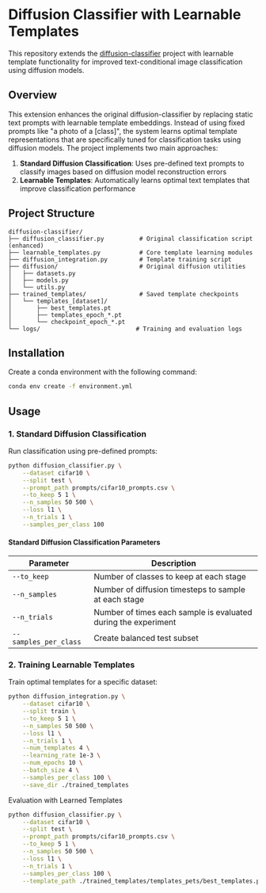 # Diffusion Classifier with Learnable Templates

This repository extends the [diffusion-classifier](https://github.com/diffusion-classifier/diffusion-classifier) project with learnable template functionality for improved text-conditional image classification using diffusion models.

## Overview
This extension enhances the original diffusion-classifier by replacing static text prompts with learnable template embeddings. Instead of using fixed prompts like "a photo of a [class]", the system learns optimal template representations that are specifically tuned for classification tasks using diffusion models.
The project implements two main approaches:
1. **Standard Diffusion Classification**: Uses pre-defined text prompts to classify images based on diffusion model reconstruction errors
2. **Learnable Templates**: Automatically learns optimal text templates that improve classification performance


## Project Structure

```
diffusion-classifier/
├── diffusion_classifier.py          # Original classification script (enhanced)
├── learnable_templates.py           # Core template learning modules
├── diffusion_integration.py         # Template training script  
├── diffusion/                       # Original diffusion utilities
│   ├── datasets.py
│   ├── models.py
│   └── utils.py
├── trained_templates/               # Saved template checkpoints
│   └── templates_[dataset]/
│       ├── best_templates.pt
│       ├── templates_epoch_*.pt
│       └── checkpoint_epoch_*.pt
└── logs/                           # Training and evaluation logs
```


## Installation

Create a conda environment with the following command:
```bash
conda env create -f environment.yml
```

## Usage

### 1. Standard Diffusion Classification

Run classification using pre-defined prompts:

```bash
python diffusion_classifier.py \
    --dataset cifar10 \
    --split test \
    --prompt_path prompts/cifar10_prompts.csv \
    --to_keep 5 1 \
    --n_samples 50 500 \
    --loss l1 \
    --n_trials 1 \
    --samples_per_class 100
```
#### Standard Diffusion Classification Parameters

| Parameter | Description |
|-----------|-------------|
| `--to_keep` | Number of classes to keep at each stage |
| `--n_samples` | Number of diffusion timesteps to sample at each stage |
| `--n_trials` | Number of times each sample is evaluated during the experiment |
| `--samples_per_class` | Create balanced test subset |

### 2. Training Learnable Templates

Train optimal templates for a specific dataset:

```bash
python diffusion_integration.py \
    --dataset cifar10 \
    --split train \
    --to_keep 5 1 \
    --n_samples 50 500 \
    --loss l1 \
    --n_trials 1 \
    --num_templates 4 \
    --learning_rate 1e-3 \
    --num_epochs 10 \
    --batch_size 4 \
    --samples_per_class 100 \
    --save_dir ./trained_templates
```

Evaluation with Learned Templates

```bash
python diffusion_classifier.py \
    --dataset cifar10 \
    --split test \
    --prompt_path prompts/cifar10_prompts.csv \
    --to_keep 5 1 \
    --n_samples 50 500 \
    --loss l1 \
    --n_trials 1 \
    --samples_per_class 100 \
    --template_path ./trained_templates/templates_pets/best_templates.pt
```
